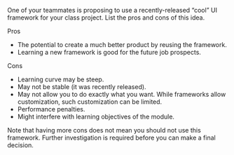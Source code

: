 <panel header="{{ icon_Q_A }} Using a cool UI framework">
<question has-input="true">

One of your teammates is proposing to use a recently-released “cool” UI framework for your class project. List the pros and cons of this idea.

<div slot="answer">

Pros

* The potential to create a much better product by reusing the framework.
* Learning a new framework is good for the future job prospects.

Cons

* Learning curve may be steep.
* May not be stable (it was recently released).
* May not allow you to do exactly what you want. While frameworks allow customization, such customization can be limited.
* Performance penalties.
* Might interfere with learning objectives of the module.

Note that having more cons does not mean you should not use this framework. Further investigation is required before you can make a final decision.

</div>
</question>
</panel>
